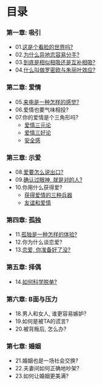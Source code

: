 # 目录

### 第一章: 吸引

- 01.[这是个看脸的世界吗?](./这是个看脸的世界吗？.html) 
- 02.[为什么异地恋容易分手?](./为什么异地恋容易分手.html) 
- 03.[到底是相似相吸还是互补相吸?](./相似相吸还是互补相吸.html) 
- 04.[什么叫做罗密欧与朱丽叶效应?](./喜欢我们得不到的人.html) 

### 第二章: 爱情

- 05.[来电是一种怎样的感觉?](./来电是一种怎样的体验.html) 
- 06.爱情也要气味相投?
- 07.你的爱情是个三角形吗?
  - [爱情三元论](./情为何物.html) 
  - [爱情三好论](./爱情的类型.html) 
  - [安全感](./安全感.html) 

### 第三章: 示爱

- 08.[爱要怎么说出口?](./爱要怎么说出口.html) 
- 09.[确认过眼神, 就是对的人?](./藏不住的爱.html)
- 10.你用什么获得爱?
  - [获得爱情的三种兵器](./获得爱的三种兵器.html) 
  - [友谊和爱情](./友谊和爱情.html) 

### 第四章: 孤独

- 11.[孤独是一种怎样的体验?](./亲密与孤独.html)
- 12.你为什么谈恋爱?
- 13.[恋爱, 你准备好了没?](./恋爱前功课.html) 

### 第五章: 择偶

- 14.[如何科学脱单?](./科学脱单指南.html) 

### 第六章: B面与压力

- 18.男人和女人, 谁更容易嫉妒?
- 19.如何是被TA的谎言?
- 20.被背叛后, 怎么办?

### 第七章: 婚姻

- 21.婚姻也是一场社会交换?
- 22.夫妻间如何正确地吵架?
- 23.如何让婚姻更美满?

